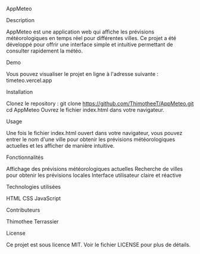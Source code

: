 AppMeteo

Description

AppMeteo est une application web qui affiche les prévisions météorologiques en temps réel pour différentes villes. Ce projet a été développé pour offrir une interface simple et intuitive permettant de consulter rapidement la météo.


Demo

Vous pouvez visualiser le projet en ligne à l'adresse suivante : timeteo.vercel.app


Installation

Clonez le repository :
git clone https://github.com/ThimotheeT/AppMeteo.git
cd AppMeteo
Ouvrez le fichier index.html dans votre navigateur.


Usage

Une fois le fichier index.html ouvert dans votre navigateur, vous pouvez entrer le nom d'une ville pour obtenir les prévisions météorologiques actuelles et les afficher de manière intuitive.


Fonctionnalités

Affichage des prévisions météorologiques actuelles
Recherche de villes pour obtenir les prévisions locales
Interface utilisateur claire et réactive


Technologies utilisées

HTML
CSS
JavaScript


Contributeurs

Thimothee Terrassier


License

Ce projet est sous licence MIT. Voir le fichier LICENSE pour plus de détails.
